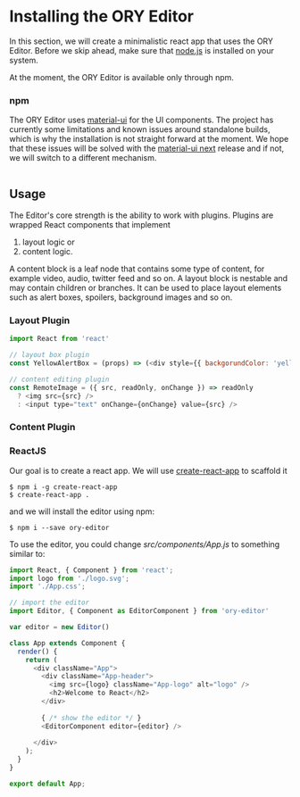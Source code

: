 # Installing the ORY Editor

In this section, we will create a minimalistic react app that uses the ORY Editor.
Before we skip ahead, make sure that [node.js](https://nodejs.org/en/) is installed on your system.

At the moment, the ORY Editor is available only through npm.

### npm

The ORY Editor uses [material-ui](https://github.com/callemall/material-ui) for the UI components. The project has currently
some limitations and known issues around standalone builds, which is why the installation is not straight forward at the
moment. We hope that these issues will be solved with the
[material-ui next](https://github.com/callemall/material-ui/projects/1) release and if not, we will switch to a different
mechanism.

```
```



## Usage

The Editor's core strength is the ability to work with plugins. Plugins are wrapped React components that implement

1. layout logic or
2. content logic.

A content block is a leaf node that contains some type of content, for example video, audio, twitter feed and so on.
A layout block is nestable and may contain children or branches. It can be used to place layout elements such as alert boxes,
spoilers, background images and so on.


### Layout Plugin

```js
import React from 'react'

// layout box plugin
const YellowAlertBox = (props) => (<div style={{ backgorundColor: 'yellow' }} {...props} />);

// content editing plugin
const RemoteImage = ({ src, readOnly, onChange }) => readOnly
  ? <img src={src} />
  : <input type="text" onChange={onChange} value={src} />
```

### Content Plugin




### ReactJS

Our goal is to create a react app. We will use [create-react-app](https://github.com/facebookincubator/create-react-app)
to scaffold it

```
$ npm i -g create-react-app
$ create-react-app .
```

and we will install the editor using npm:

```
$ npm i --save ory-editor
```

To use the editor, you could change *src/components/App.js* to something similar to:

```js
import React, { Component } from 'react';
import logo from './logo.svg';
import './App.css';

// import the editor
import Editor, { Component as EditorComponent } from 'ory-editor'

var editor = new Editor()

class App extends Component {
  render() {
    return (
      <div className="App">
        <div className="App-header">
          <img src={logo} className="App-logo" alt="logo" />
          <h2>Welcome to React</h2>
        </div>
        
        { /* show the editor */ }
        <EditorComponent editor={editor} />
        
      </div>
    );
  }
}

export default App;
```
